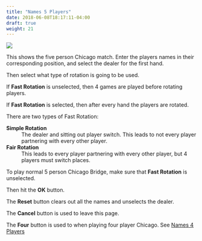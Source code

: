```yaml
---
title: "Names 5 Players"
date: 2018-06-08T18:17:11-04:00
draft: true
weight: 21
---
```


<div class="withBorder">

<img src="../../images/gen/Chicago/EnterNames5.png"/>

</div>

This shows the five person Chicago match.  Enter the players names in their corresponding position, and select the dealer for the first hand.  

Then select what type of rotation is going to be used.

If **Fast Rotation** is unselected, then 4 games are played before rotating players.

If **Fast Rotation** is selected, then after every hand the players are rotated.

There are two types of Fast Rotation:

<dl>
<dt><b>Simple Rotation</b></dt>
<dd>The dealer and sitting out player switch.  This leads to not every player partnering with every other player.</dd>
<dt><b>Fair Rotation</b></dt>
<dd>This leads to every player partnering with every other player, but 4 players must switch places.</dd>
</dl>

To play normal 5 person Chicago Bridge, make sure that **Fast Rotation** is unselected.

Then hit the **OK** button.

The **Reset** button clears out all the names and unselects the dealer.

The **Cancel** button is used to leave this page.

The **Four** button is used to when playing four player Chicago.  See [Names 4 Players](names4.html)